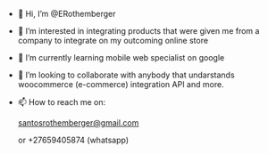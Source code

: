 - 👋 Hi, I’m @ERothemberger
- 👀 I’m interested in integrating products that were given me from a company to integrate on my outcoming online store
- 🌱 I’m currently learning mobile web specialist on google
- 💞️ I’m looking to collaborate with anybody that undarstands woocommerce (e-commerce) integration API and more. 
- 📫 How to reach me on:

     santosrothemberger@gmail.com
    
     or +27659405874 (whatsapp)

<!---
ERothemberger/ERothemberger is a ✨ special ✨ repository because its `README.md` (this file) appears on your GitHub profile.
You can click the Preview link to take a look at your changes.
--->
